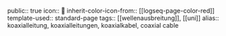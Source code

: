 public:: true
icon:: 🔘
inherit-color-icon-from:: [[logseq-page-color-red]] 
template-used:: standard-page
tags:: [[wellenausbreitung]], [[uni]]
alias:: koaxialleitung, koaxialleitungen, koaxialkabel, coaxial cable
